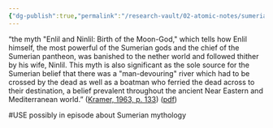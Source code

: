 ```yaml
---
{"dg-publish":true,"permalink":"/research-vault/02-atomic-notes/sumerian-mythology-contained-a-river-to-be-crossed-when-entering-the-underworld-and-a-ferryman-who-took-souls-across-the-river/"}
---
```


“the myth "Enlil and Ninlil: Birth of the Moon-God," which tells how Enlil himself, the most powerful of the Sumerian gods and the chief of the Sumerian pantheon, was banished to the nether world and followed thither by his wife, Ninlil. This myth is also significant as the sole source for the Sumerian belief that there was a "man-devouring" river which had to be crossed by the dead as well as a boatman who ferried the dead across to their destination, a belief prevalent throughout the ancient Near Eastern and Mediterranean world.” ([Kramer, 1963, p. 133](zotero://select/library/items/TI24BNVH)) ([pdf](zotero://open-pdf/library/items/EY8R4485?page=133&annotation=I6W3PHYC))

#USE possibly in episode about Sumerian mythology